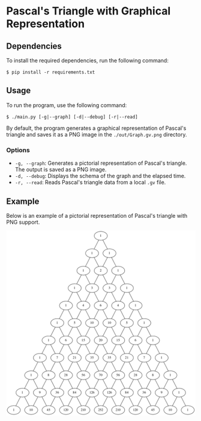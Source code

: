 # Pascal's Triangle with Graphical Representation

## Dependencies

To install the required dependencies, run the following command:

```shell
$ pip install -r requirements.txt
```

## Usage

To run the program, use the following command:

```shell
$ ./main.py [-g|--graph] [-d|--debug] [-r|--read]
```

By default, the program generates a graphical representation of Pascal's triangle and saves it as a PNG image in the `./out/Graph.gv.png` directory.

### Options

- `-g, --graph`: Generates a pictorial representation of Pascal's triangle. The output is saved as a PNG image.
- `-d, --debug`: Displays the schema of the graph and the elapsed time.
- `-r, --read`: Reads Pascal's triangle data from a local `.gv` file.

## Example

Below is an example of a pictorial representation of Pascal's triangle with PNG support.

<!-- Links and references -->
![Example Output](./out/Graph.gv.png)
